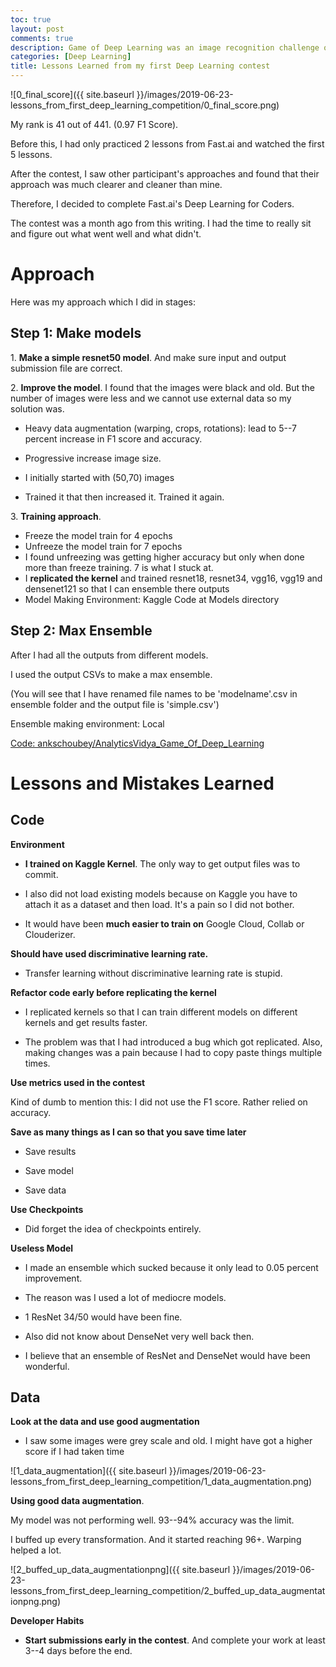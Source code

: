 ```yaml
---
toc: true
layout: post
comments: true
description: Game of Deep Learning was an image recognition challenge on AnalyticsVidya. The task was to classify 5 different types of Ships (Cargo, Military, Carrier, Cruise, and Tankers)
categories: [Deep Learning]
title: Lessons Learned from my first Deep Learning contest
---
```


![0_final_score]({{ site.baseurl }}/images/2019-06-23-lessons_from_first_deep_learning_competition/0_final_score.png)

My rank is 41 out of 441. (0.97 F1 Score).

Before this, I had only practiced 2 lessons from Fast.ai and watched the first 5 lessons.

After the contest, I saw other participant's approaches and found that their approach was much clearer and cleaner than mine.

Therefore, I decided to complete Fast.ai's Deep Learning for Coders.

The contest was a month ago from this writing. I had the time to really sit and figure out what went well and what didn't.

Approach
========

Here was my approach which I did in stages:

Step 1: Make models
-------------------

1\. **Make a simple resnet50 model**. And make sure input and output submission file are correct.

2\. **Improve the model**. I found that the images were black and old. But the number of images were less and we cannot use external data so my solution was.

- Heavy data augmentation (warping, crops, rotations): lead to 5--7 percent increase in F1 score and accuracy.

- Progressive increase image size.

- I initially started with (50,70) images

- Trained it that then increased it. Trained it again.

3\. **Training approach**.

- Freeze the model train for 4 epochs
- Unfreeze the model train for 7 epochs
- I found unfreezing was getting higher accuracy but only when done more than freeze training. 7 is what I stuck at.
- I **replicated the kernel** and trained resnet18, resnet34, vgg16, vgg19 and densenet121 so that I can ensemble there outputs
- Model Making Environment: Kaggle Code at Models directory

## Step 2: Max Ensemble

After I had all the outputs from different models.

I used the output CSVs to make a max ensemble.

(You will see that I have renamed file names to be 'modelname'.csv in ensemble folder and the output file is 'simple.csv')

Ensemble making environment: Local

[Code: ankschoubey/AnalyticsVidya_Game_Of_Deep_Learning](https://github.com/ankschoubey/AnalyticsVidya_Game_Of_Deep_Learning)

Lessons and Mistakes Learned
============================

Code
----

**Environment**

- **I trained on Kaggle Kernel**. The only way to get output files was to commit.

- I also did not load existing models because on Kaggle you have to attach it as a dataset and then load. It's a pain so I did not bother.

- It would have been **much easier to train on** Google Cloud, Collab or Clouderizer.

**Should have used discriminative learning rate.**

-   Transfer learning without discriminative learning rate is stupid.

**Refactor code early before replicating the kernel**

- I replicated kernels so that I can train different models on different kernels and get results faster.

- The problem was that I had introduced a bug which got replicated. Also, making changes was a pain because I had to copy paste things multiple times.

**Use metrics used in the contest**

Kind of dumb to mention this: I did not use the F1 score. Rather relied on accuracy.

**Save as many things as I can so that you save time later**

- Save results

- Save model

- Save data

**Use Checkpoints**

- Did forget the idea of checkpoints entirely.

**Useless Model**

- I made an ensemble which sucked because it only lead to 0.05 percent improvement.

- The reason was I used a lot of mediocre models.

- 1 ResNet 34/50 would have been fine.

- Also did not know about DenseNet very well back then.

- I believe that an ensemble of ResNet and DenseNet would have been wonderful.

Data
----

**Look at the data and use good augmentation**

-   I saw some images were grey scale and old. I might have got a higher score if I had taken time

![1_data_augmentation]({{ site.baseurl }}/images/2019-06-23-lessons_from_first_deep_learning_competition/1_data_augmentation.png)

**Using good data augmentation**.

My model was not performing well. 93--94% accuracy was the limit.

I buffed up every transformation. And it started reaching 96+. Warping helped a lot.

![2_buffed_up_data_augmentationpng]({{ site.baseurl }}/images/2019-06-23-lessons_from_first_deep_learning_competition/2_buffed_up_data_augmentationpng.png)

**Developer Habits**

- **Start submissions early in the contest**. And complete your work at least 3--4 days before the end.
